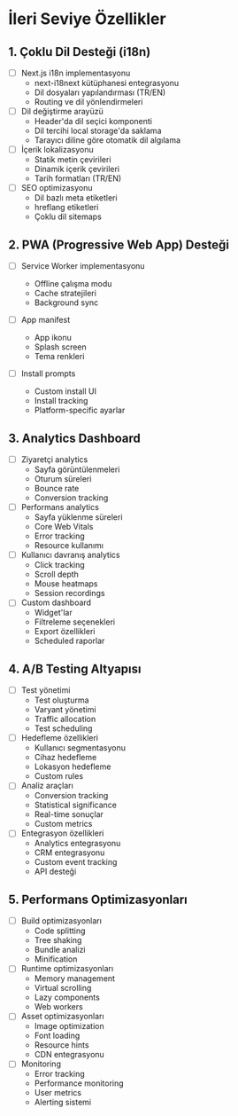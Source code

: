 # İleri Seviye Özellikler

## 1. Çoklu Dil Desteği (i18n)

- [ ] Next.js i18n implementasyonu
  - next-i18next kütüphanesi entegrasyonu
  - Dil dosyaları yapılandırması (TR/EN)
  - Routing ve dil yönlendirmeleri
- [ ] Dil değiştirme arayüzü
  - Header'da dil seçici komponenti
  - Dil tercihi local storage'da saklama
  - Tarayıcı diline göre otomatik dil algılama
- [ ] İçerik lokalizasyonu
  - Statik metin çevirileri
  - Dinamik içerik çevirileri
  - Tarih formatları (TR/EN)
- [ ] SEO optimizasyonu
  - Dil bazlı meta etiketleri
  - hreflang etiketleri
  - Çoklu dil sitemaps

## 2. PWA (Progressive Web App) Desteği

- [ ] Service Worker implementasyonu
  - Offline çalışma modu
  - Cache stratejileri
  - Background sync
- [ ] App manifest
  - App ikonu
  - Splash screen
  - Tema renkleri

- [ ] Install prompts
  - Custom install UI
  - Install tracking
  - Platform-specific ayarlar

## 3. Analytics Dashboard

- [ ] Ziyaretçi analytics
  - Sayfa görüntülenmeleri
  - Oturum süreleri
  - Bounce rate
  - Conversion tracking
- [ ] Performans analytics
  - Sayfa yüklenme süreleri
  - Core Web Vitals
  - Error tracking
  - Resource kullanımı
- [ ] Kullanıcı davranış analytics
  - Click tracking
  - Scroll depth
  - Mouse heatmaps
  - Session recordings
- [ ] Custom dashboard
  - Widget'lar
  - Filtreleme seçenekleri
  - Export özellikleri
  - Scheduled raporlar

## 4. A/B Testing Altyapısı

- [ ] Test yönetimi
  - Test oluşturma
  - Varyant yönetimi
  - Traffic allocation
  - Test scheduling
- [ ] Hedefleme özellikleri
  - Kullanıcı segmentasyonu
  - Cihaz hedefleme
  - Lokasyon hedefleme
  - Custom rules
- [ ] Analiz araçları
  - Conversion tracking
  - Statistical significance
  - Real-time sonuçlar
  - Custom metrics
- [ ] Entegrasyon özellikleri
  - Analytics entegrasyonu
  - CRM entegrasyonu
  - Custom event tracking
  - API desteği

## 5. Performans Optimizasyonları

- [ ] Build optimizasyonları
  - Code splitting
  - Tree shaking
  - Bundle analizi
  - Minification
- [ ] Runtime optimizasyonları
  - Memory management
  - Virtual scrolling
  - Lazy components
  - Web workers
- [ ] Asset optimizasyonları
  - Image optimization
  - Font loading
  - Resource hints
  - CDN entegrasyonu
- [ ] Monitoring
  - Error tracking
  - Performance monitoring
  - User metrics
  - Alerting sistemi
